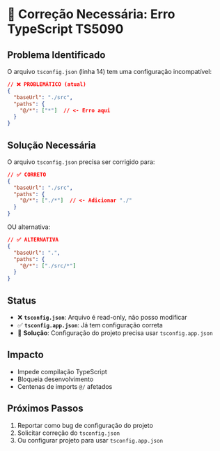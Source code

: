 # 🔧 Correção Necessária: Erro TypeScript TS5090

## Problema Identificado
O arquivo `tsconfig.json` (linha 14) tem uma configuração incompatível:

```json
// ❌ PROBLEMÁTICO (atual)
{
  "baseUrl": "./src",
  "paths": {
    "@/*": ["*"]  // <- Erro aqui
  }
}
```

## Solução Necessária
O arquivo `tsconfig.json` precisa ser corrigido para:

```json
// ✅ CORRETO
{
  "baseUrl": "./src", 
  "paths": {
    "@/*": ["./*"]  // <- Adicionar "./" 
  }
}
```

OU alternativa:

```json
// ✅ ALTERNATIVA
{
  "baseUrl": ".",
  "paths": {
    "@/*": ["./src/*"]
  }
}
```

## Status
- ❌ **`tsconfig.json`**: Arquivo é read-only, não posso modificar
- ✅ **`tsconfig.app.json`**: Já tem configuração correta
- 🔧 **Solução**: Configuração do projeto precisa usar `tsconfig.app.json`

## Impacto
- Impede compilação TypeScript
- Bloqueia desenvolvimento 
- Centenas de imports `@/` afetados

## Próximos Passos
1. Reportar como bug de configuração do projeto
2. Solicitar correção do `tsconfig.json`
3. Ou configurar projeto para usar `tsconfig.app.json`